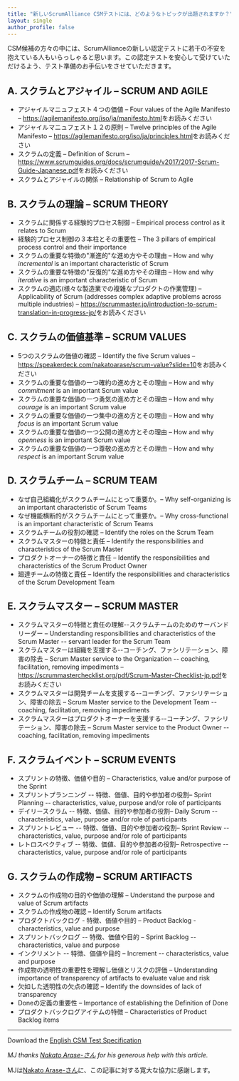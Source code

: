 ```yaml
---
title: "新しいScrumAlliance CSMテストには、どのようなトピックが出題されますか？"
layout: single
author_profile: false
---
```

CSM候補の方々の中には、ScrumAllianceの新しい認定テストに若干の不安を抱えている人もいらっしゃると思います。この認定テストを安心して受けていただけるよう、テスト準備のお手伝いをさせていただきます。


## A. スクラムとアジャイル – SCRUM AND AGILE 

* アジャイルマニュフェスト４つの価値 – Four values of the Agile Manifesto – <https://agilemanifesto.org/iso/ja/manifesto.html>をお読みください
* アジャイルマニュフェスト１２の原則 – Twelve principles of the Agile Manifesto – <https://agilemanifesto.org/iso/ja/principles.html>をお読みください
* スクラムの定義 – Definition of Scrum – <https://www.scrumguides.org/docs/scrumguide/v2017/2017-Scrum-Guide-Japanese.pdf>をお読みください
* スクラムとアジャイルの関係 – Relationship of Scrum to Agile 

## B. スクラムの理論 – SCRUM THEORY 

* スクラムに関係する経験的プロセス制御 – Empirical process control as it relates to Scrum 
* 経験的プロセス制御の３本柱とその重要性 – The 3 pillars of empirical process control and their importance 
* スクラムの重要な特徴の"漸進的"な進め方やその理由 – How and why _incremental_ is an important characteristic of Scrum 
* スクラムの重要な特徴の"反復的"な進め方やその理由 – How and why _iterative_ is an important characteristic of Scrum 
* スクラムの適応(様々な製造業での複雑なプロダクトの作業管理) – Applicability of Scrum (addresses complex adaptive problems across multiple industries) – <https://scrummaster.jp/introduction-to-scrum-translation-in-progress-jp/>をお読みください

## C. スクラムの価値基準 – SCRUM VALUES 

* 5つのスクラムの価値の確認 – Identify the five Scrum values – <https://speakerdeck.com/nakatoarase/scrum-value?slide=10>をお読みください
* スクラムの重要な価値の一つ確約の進め方とその理由 – How and why _commitment_ is an important Scrum value
* スクラムの重要な価値の一つ勇気の進め方とその理由 – How and why _courage_ is an important Scrum value
* スクラムの重要な価値の一つ集中の進め方とその理由 – How and why _focus_ is an important Scrum value
* スクラムの重要な価値の一つ公開の進め方とその理由 – How and why _openness_ is an important Scrum value
* スクラムの重要な価値の一つ尊敬の進め方とその理由 – How and why _respect_ is an important Scrum value

## D. スクラムチーム – SCRUM TEAM

* なぜ自己組織化がスクラムチームにとって重要か。– Why self-organizing is an important characteristic of Scrum Teams
* なぜ機能横断的がスクラムチームにとって重要か。– Why cross-functional is an important characteristic of Scrum Teams
* スクラムチームの役割の確認 – Identify the roles on the Scrum Team
* スクラムマスターの特徴と責任 – Identify the responsibilities and characteristics of the Scrum Master
* プロダクトオーナーの特徴と責任 – Identify the responsibilities and characteristics of the Scrum Product Owner
* 廻達チームの特徴と責任 – Identify the responsibilities and characteristics of the Scrum Development Team

## E. スクラムマスター – SCRUM MASTER
* スクラムマスターの特徴と責任の理解--スクラムチームのためのサーバンドリーダー – Understanding responsibilities and characteristics of the Scrum Master -- servant leader for the Scrum Team
* スクラムマスターは組織を支援する--コーチング、ファシリテーション、障害の除去 – Scrum Master service to the Organization -- coaching, facilitation, removing impediments – <https://scrummasterchecklist.org/pdf/Scrum-Master-Checklist-jp.pdf>をお読みください
* スクラムマスターは開発チームを支援する--コーチング、ファシリテーション、障害の除去 – Scrum Master service to the Development Team -- coaching, facilitation, removing impediments
* スクラムマスターはプロダクトオーナーを支援する--コーチング、ファシリテーション、障害の除去 – Scrum Master service to the Product Owner -- coaching, facilitation, removing impediments

##  F. スクラムイベント – SCRUM EVENTS
* スプリントの特徴、価値や目的 – Characteristics, value and/or purpose of the Sprint
* スプリントプランニング -- 特徴、価値、目的や参加者の役割– Sprint Planning -- characteristics, value, purpose and/or role of participants
* デイリースクラム -- 特徴、価値、目的や参加者の役割– Daily Scrum -- characteristics, value, purpose and/or role of participants
* スプリントレビュー -- 特徴、価値、目的や参加者の役割– Sprint Review -- characteristics, value, purpose and/or role of participants
* レトロスペクティブ -- 特徴、価値、目的や参加者の役割– Retrospective -- characteristics, value, purpose and/or role of participants

##  G. スクラムの作成物 – SCRUM ARTIFACTS
* スクラムの作成物の目的や価値の理解 – Understand the purpose and value of Scrum artifacts
* スクラムの作成物の確認 – Identify Scrum artifacts
* プロダクトバックログ - 特徴、価値や目的 – Product Backlog - characteristics, value and purpose
* スプリントバックログ -- 特徴、価値や目的 – Sprint Backlog -- characteristics, value and purpose
* インクリメント -- 特徴、価値や目的 – Increment -- characteristics, value and purpose
* 作成物の透明性の重要性を理解し価値とリスクの評価 – Understanding importance of transparency of artifacts to evaluate value and risk
* 欠如した透明性の欠点の確認 – Identify the downsides of lack of transparency
* Doneの定義の重要性 – Importance of establishing the Definition of Done
* プロダクトバックログアイテムの特徴 – Characteristics of Product Backlog items

* * *
Download the [English CSM Test Specification](/downloads/CSM-Test-Specifications-2018_A4)


_MJ thanks [Nakato Arase-さん](https://confengine.com/user/nakato-arase) for his generous help with this article._

MJは[Nakato Arase-さん](https://confengine.com/user/nakato-arase)に、この記事に対する寛大な協力に感謝します。

